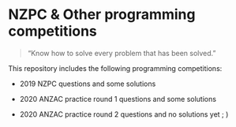 # NZPC & Other programming competitions

>“Know how to solve every problem that has been solved.”

This repository includes the following programming competitions:

* 2019 NZPC questions and some solutions

* 2020 ANZAC practice round 1 questions and some solutions

* 2020 ANZAC practice round 2 questions and no solutions yet ; )
